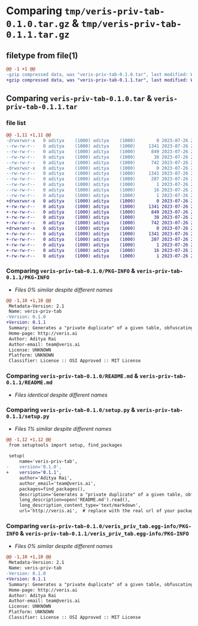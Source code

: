 # Comparing `tmp/veris-priv-tab-0.1.0.tar.gz` & `tmp/veris-priv-tab-0.1.1.tar.gz`

## filetype from file(1)

```diff
@@ -1 +1 @@
-gzip compressed data, was "veris-priv-tab-0.1.0.tar", last modified: Wed Jul 26 22:48:02 2023, max compression
+gzip compressed data, was "veris-priv-tab-0.1.1.tar", last modified: Wed Jul 26 22:54:37 2023, max compression
```

## Comparing `veris-priv-tab-0.1.0.tar` & `veris-priv-tab-0.1.1.tar`

### file list

```diff
@@ -1,11 +1,11 @@
-drwxrwxr-x   0 aditya    (1000) aditya    (1000)        0 2023-07-26 22:48:02.731197 veris-priv-tab-0.1.0/
--rw-rw-r--   0 aditya    (1000) aditya    (1000)     1341 2023-07-26 22:48:02.731197 veris-priv-tab-0.1.0/PKG-INFO
--rw-rw-r--   0 aditya    (1000) aditya    (1000)      849 2023-07-26 22:46:54.000000 veris-priv-tab-0.1.0/README.md
--rw-rw-r--   0 aditya    (1000) aditya    (1000)       38 2023-07-26 22:48:02.731197 veris-priv-tab-0.1.0/setup.cfg
--rw-rw-r--   0 aditya    (1000) aditya    (1000)      742 2023-07-26 22:47:19.000000 veris-priv-tab-0.1.0/setup.py
-drwxrwxr-x   0 aditya    (1000) aditya    (1000)        0 2023-07-26 22:48:02.731197 veris-priv-tab-0.1.0/veris_priv_tab.egg-info/
--rw-rw-r--   0 aditya    (1000) aditya    (1000)     1341 2023-07-26 22:48:02.000000 veris-priv-tab-0.1.0/veris_priv_tab.egg-info/PKG-INFO
--rw-rw-r--   0 aditya    (1000) aditya    (1000)      207 2023-07-26 22:48:02.000000 veris-priv-tab-0.1.0/veris_priv_tab.egg-info/SOURCES.txt
--rw-rw-r--   0 aditya    (1000) aditya    (1000)        1 2023-07-26 22:48:02.000000 veris-priv-tab-0.1.0/veris_priv_tab.egg-info/dependency_links.txt
--rw-rw-r--   0 aditya    (1000) aditya    (1000)       16 2023-07-26 22:48:02.000000 veris-priv-tab-0.1.0/veris_priv_tab.egg-info/requires.txt
--rw-rw-r--   0 aditya    (1000) aditya    (1000)        1 2023-07-26 22:48:02.000000 veris-priv-tab-0.1.0/veris_priv_tab.egg-info/top_level.txt
+drwxrwxr-x   0 aditya    (1000) aditya    (1000)        0 2023-07-26 22:54:37.000804 veris-priv-tab-0.1.1/
+-rw-rw-r--   0 aditya    (1000) aditya    (1000)     1341 2023-07-26 22:54:37.000804 veris-priv-tab-0.1.1/PKG-INFO
+-rw-rw-r--   0 aditya    (1000) aditya    (1000)      849 2023-07-26 22:46:54.000000 veris-priv-tab-0.1.1/README.md
+-rw-rw-r--   0 aditya    (1000) aditya    (1000)       38 2023-07-26 22:54:37.000804 veris-priv-tab-0.1.1/setup.cfg
+-rw-rw-r--   0 aditya    (1000) aditya    (1000)      742 2023-07-26 22:54:13.000000 veris-priv-tab-0.1.1/setup.py
+drwxrwxr-x   0 aditya    (1000) aditya    (1000)        0 2023-07-26 22:54:37.000804 veris-priv-tab-0.1.1/veris_priv_tab.egg-info/
+-rw-rw-r--   0 aditya    (1000) aditya    (1000)     1341 2023-07-26 22:54:36.000000 veris-priv-tab-0.1.1/veris_priv_tab.egg-info/PKG-INFO
+-rw-rw-r--   0 aditya    (1000) aditya    (1000)      207 2023-07-26 22:54:36.000000 veris-priv-tab-0.1.1/veris_priv_tab.egg-info/SOURCES.txt
+-rw-rw-r--   0 aditya    (1000) aditya    (1000)        1 2023-07-26 22:54:36.000000 veris-priv-tab-0.1.1/veris_priv_tab.egg-info/dependency_links.txt
+-rw-rw-r--   0 aditya    (1000) aditya    (1000)       16 2023-07-26 22:54:36.000000 veris-priv-tab-0.1.1/veris_priv_tab.egg-info/requires.txt
+-rw-rw-r--   0 aditya    (1000) aditya    (1000)        1 2023-07-26 22:54:36.000000 veris-priv-tab-0.1.1/veris_priv_tab.egg-info/top_level.txt
```

### Comparing `veris-priv-tab-0.1.0/PKG-INFO` & `veris-priv-tab-0.1.1/PKG-INFO`

 * *Files 0% similar despite different names*

```diff
@@ -1,10 +1,10 @@
 Metadata-Version: 2.1
 Name: veris-priv-tab
-Version: 0.1.0
+Version: 0.1.1
 Summary: Generates a "private duplicate" of a given table, obfuscating any potential PII.
 Home-page: http://veris.ai
 Author: Aditya Rai
 Author-email: team@veris.ai
 License: UNKNOWN
 Platform: UNKNOWN
 Classifier: License :: OSI Approved :: MIT License
```

### Comparing `veris-priv-tab-0.1.0/README.md` & `veris-priv-tab-0.1.1/README.md`

 * *Files identical despite different names*

### Comparing `veris-priv-tab-0.1.0/setup.py` & `veris-priv-tab-0.1.1/setup.py`

 * *Files 1% similar despite different names*

```diff
@@ -1,12 +1,12 @@
 from setuptools import setup, find_packages
 
 setup(
     name='veris-priv-tab',
-    version='0.1.0',
+    version='0.1.1',
     author='Aditya Rai',
     author_email='team@veris.ai',
     packages=find_packages(),
     description='Generates a "private duplicate" of a given table, obfuscating any potential PII.',
     long_description=open('README.md').read(),
     long_description_content_type='text/markdown',
     url='http://veris.ai',  # replace with the real url of your package
```

### Comparing `veris-priv-tab-0.1.0/veris_priv_tab.egg-info/PKG-INFO` & `veris-priv-tab-0.1.1/veris_priv_tab.egg-info/PKG-INFO`

 * *Files 0% similar despite different names*

```diff
@@ -1,10 +1,10 @@
 Metadata-Version: 2.1
 Name: veris-priv-tab
-Version: 0.1.0
+Version: 0.1.1
 Summary: Generates a "private duplicate" of a given table, obfuscating any potential PII.
 Home-page: http://veris.ai
 Author: Aditya Rai
 Author-email: team@veris.ai
 License: UNKNOWN
 Platform: UNKNOWN
 Classifier: License :: OSI Approved :: MIT License
```

